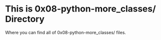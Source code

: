 # This is 0x08-python-more_classes/ Directory

Where you can find all of 0x08-python-more_classes/ files.
